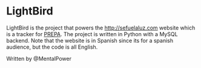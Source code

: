 LightBird
=========

LightBird is the project that powers the <http://sefuelaluz.com> website which is a tracker for [PREPA](http://www.prepa.com/). The project is written in Python with a MySQL backend. Note that the website is in Spanish since its for a spanish audience, but the code is all English.

Written by @MentalPower
